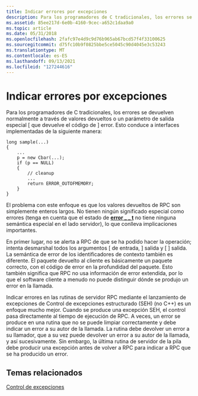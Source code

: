 ```yaml
---
title: Indicar errores por excepciones
description: Para los programadores de C tradicionales, los errores se devuelven normalmente a través de valores devueltos o un parámetro especial \out\ que devuelve el código de error.
ms.assetid: 85ee217d-6e0b-4160-9cec-a652c1daa9a0
ms.topic: article
ms.date: 05/31/2018
ms.openlocfilehash: 2fafc97e4d9c9d76b965ab67bcd57f4f33100625
ms.sourcegitcommit: d75fc10b9f0825bbe5ce5045c90d4045e3c53243
ms.translationtype: MT
ms.contentlocale: es-ES
ms.lasthandoff: 09/13/2021
ms.locfileid: "127244616"
---
```

# <a name="indicate-errors-by-exceptions"></a>Indicar errores por excepciones

Para los programadores de C tradicionales, los errores se devuelven normalmente a través de valores devueltos o un parámetro de salida especial \[ que devuelve el código de \] error. Esto conduce a interfaces implementadas de la siguiente manera:

``` syntax
long sample(...)
{
    ...
    p = new Cbar(...);
    if (p == NULL)
    {
        // cleanup
        ...
        return ERROR_OUTOFMEMORY;
    }
}
```

El problema con este enfoque es que los valores devueltos de RPC son simplemente enteros largos. No tienen ningún significado especial como errores (tenga en cuenta que el estado de [**error \_ \_ t**](/windows/desktop/Midl/error-status-t) no tiene ninguna semántica especial en el lado servidor), lo que conlleva implicaciones importantes.

En primer lugar, no se alerta a RPC de que se ha podido hacer la operación; intenta desmarshal todos los argumentos \[ de entrada, \] salida y \[ \] salida. La semántica de error de los identificadores de contexto también es diferente. El paquete devuelto al cliente es básicamente un paquete correcto, con el código de error en la profundidad del paquete. Esto también significa que RPC no usa información de error extendida, por lo que el software cliente a menudo no puede distinguir dónde se produjo un error en la llamada.

Indicar errores en las rutinas de servidor RPC mediante el lanzamiento de excepciones de Control de excepciones estructurado (SEH) (no C++) es un enfoque mucho mejor. Cuando se produce una excepción SEH, el control pasa directamente al tiempo de ejecución de RPC. A veces, un error se produce en una rutina que no se puede limpiar correctamente y debe indicar un error a su autor de la llamada. La rutina debe devolver un error a su llamador, que a su vez puede devolver un error a su autor de la llamada, y así sucesivamente. Sin embargo, la última rutina de servidor de la pila debe producir una excepción antes de volver a RPC para indicar a RPC que se ha producido un error.

## <a name="related-topics"></a>Temas relacionados

<dl> <dt>

[Control de excepciones](exception-handling.md)
</dt> </dl>

 

 